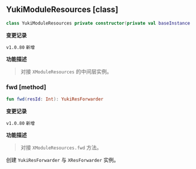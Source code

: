 ## YukiModuleResources [class]

```kotlin
class YukiModuleResources private constructor(private val baseInstance: XModuleResources) : Resources
```

**变更记录**

`v1.0.80` `新增`

**功能描述**

> 对接 `XModuleResources` 的中间层实例。

### fwd [method]

```kotlin
fun fwd(resId: Int): YukiResForwarder
```

**变更记录**

`v1.0.80` `新增`

**功能描述**

> 对接 `XModuleResources.fwd` 方法。

创建 `YukiResForwarder` 与 `XResForwarder` 实例。